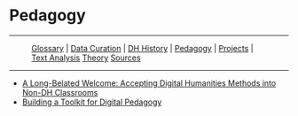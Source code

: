 # Pedagogy

---

<figure>
    <p>
        <a href="{{site.baseurl}}/index.html">Glossary</a> |
        <a href="{{site.baseurl}}/pages/data_curation.html">Data Curation</a> |
        <a href="{{site.baseurl}}/pages/dh_history.html">DH History</a> |
        <a href="{{site.baseurl}}/pages/pedagogy.html">Pedagogy</a> |
        <a href="{{site.baseurl}}/pages/projects.html">Projects</a> |
        <a href="{{site.baseurl}}/pages/text_analysis.html">Text Analysis</a>
        <a href="{{site.baseurl}}/pages/theory.html">Theory</a>
        <a href="{{site.baseurl}}/pages/sources.html">Sources</a>
    </p>
</figure>

---

* [A Long-Belated Welcome: Accepting Digital Humanities Methods into Non-DH Classrooms](http://www.digitalhumanities.org/dhq/vol/11/3/000315/000315.html)
* [Building a Toolkit for Digital Pedagogy](http://www.digitalhumanities.org/dhq/vol/11/3/000310/000310.html)
